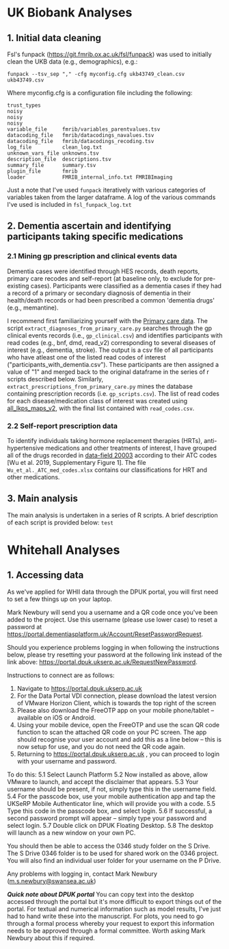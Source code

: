 # UK Biobank Analyses
## 1. Initial data cleaning
Fsl's funpack (https://git.fmrib.ox.ac.uk/fsl/funpack) was used to initially clean the UKB data (e.g., demographics), e.g.:

```funpack --tsv_sep "," -cfg myconfig.cfg ukb43749_clean.csv ukb43749.csv```

Where myconfig.cfg is a configuration file including the following:

```
trust_types
noisy
noisy
noisy
variable_file     fmrib/variables_parentvalues.tsv
datacoding_file   fmrib/datacodings_navalues.tsv
datacoding_file   fmrib/datacodings_recoding.tsv
log_file          clean_log.txt
unknown_vars_file unknowns.tsv
description_file  descriptions.tsv
summary_file      summary.tsv
plugin_file       fmrib
loader            FMRIB_internal_info.txt FMRIBImaging
```
Just a note that I've used ```funpack``` iteratively with various categories of variables taken from the larger dataframe. A log of the various commands I've used is included in ```fsl_funpack_log.txt```

## 2. Dementia ascertain and identifying participants taking specific medications 
### 2.1 Mining gp prescription and clinical events data 
Dementia cases were identified through HES records, death reports, primary care recodes and self-report (at baseline only, to exclude for pre-existing cases). Participants were classified as a dementia cases if they had a record of a primary or secondary diagnosis of dementia in their health/death records or had been prescribed a common 'dementia drugs' (e.g., memantine).

I recommend first familiarizing yourself with the [Primary care data](https://biobank.ndph.ox.ac.uk/showcase/ukb/docs/primary_care_data.pdf).
The script ```extract_diagnoses_from_primary_care.py``` searches through the gp clinical events records (i.e., ```gp_clinical.csv```) and identifies participants with read codes (e.g., bnf, dmd, read_v2) corresponding to several diseases of interest (e.g., dementia, stroke). The output is a csv file of all participants who have atleast one of the listed read codes of interest ("participants_with_dementia.csv"). These participants are then assigned a value of "1" and merged back to the original dataframe in the series of r scripts described below.
Similarly, ```extract_prescriptions_from_primary_care.py``` mines the database containing prescription records (i.e. ```gp_scripts.csv```). The list of read codes for each disease/medication class of interest was created using [all_lkps_maps_v2](https://biobank.ndph.ox.ac.uk/showcase/refer.cgi?id=592), with the final list contained with ```read_codes.csv```.

### 2.2 Self-report prescription data
To identify individuals taking hormone replacement therapies (HRTs), anti-hypertensive medications and other treatments of interest, I have grouped all of the drugs recorded in [data-field 20003](https://biobank.ndph.ox.ac.uk/showcase/field.cgi?id=20003) according to their ATC codes [Wu et al. 2019, Supplementary Figure 1]. The file ```Wu_et_al._ATC_med_codes.xlsx``` contains our classifications for HRT and other medications.

## 3. Main analysis
The main analysis is undertaken in a series of R scripts. A brief description of each script is provided below:
```test```

# Whitehall Analyses
## 1. Accessing data
As we've applied for WHII data through the DPUK portal, you will first need to set a few things up on your laptop.

Mark Newbury will send you a username and a QR code once you've been added to the project. Use this username (please use lower case) to reset a password at
https://portal.dementiasplatform.uk/Account/ResetPasswordRequest.

Should you experience problems logging in when following the instructions below, please try resetting your password at the following link instead of the link above: https://portal.dpuk.ukserp.ac.uk/RequestNewPassword.  

Instructions to connect are as follows:
1. Navigate to https://portal.dpuk.ukserp.ac.uk
2. For the Data Portal VDI connection, please download the latest version of VMware Horizon Client, which is towards the top right of the screen
3. Please also download the FreeOTP app on your mobile phone/tablet – available on iOS or Android.
4. Using your mobile device, open the FreeOTP and use the scan QR code function to scan the attached QR code on your PC screen. The app should recognise your user account and add this as a line below – this is now setup for use, and you do not need the QR code again.
5. Returning to https://portal.dpuk.ukserp.ac.uk , you can proceed to login with your username and password. 

To do this:
5.1 Select Launch Platform
5.2 Now installed as above, allow VMware to launch, and accept the disclaimer that appears.
5.3 Your username should be present, if not, simply type this in the username field.
5.4 For the passcode box, use your mobile authentication app and tap the UKSeRP Mobile Authenticator line, which will provide you with a code. 5.5 Type this code in the passcode box, and select login.
5.6 If successful, a second password prompt will appear – simply type your password and select login.
5.7 Double click on DPUK Floating Desktop.
5.8 The desktop will launch as a new window on your own PC.

You should then be able to access the 0346 study folder on the S Drive. The S Drive 0346 folder is to be used for shared work on the 0346 project. You will also find an individual user folder for your username on the P Drive.

 Any problems with logging in, contact Mark Newbury (m.s.newbury@swansea.ac.uk)
 
 ***Quick note about DPUK portal*** 
You can copy text into the desktop accessed through the portal but it's more difficult to export things out of the portal. For textual and numerical information such as model results, I've just had to hand write these into the manuscript. For plots, you need to go through a formal process whereby your request to export this information needs to be approved through a formal committee. Worth asking Mark Newbury about this if required.
